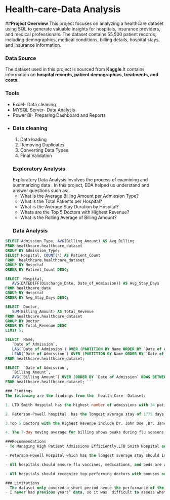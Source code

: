 # Health-care-Data Analysis
##**Project Overview**
This project focuses on analyzing a healthcare dataset using SQL to generate valuable insights for hospitals, insurance providers, and medical professionals. The dataset contains 55,500 patient records, including demographics, medical conditions, billing details, hospital stays, and insurance information.
### Data Source
The dataset used in this project is sourced from **Kaggle**.It contains information on **hospital records, patient demographics, treatments, and costs**.  
### Tools
- Excel- Data cleaning
- MYSQL Server- Data Analysis
- Power BI-  Preparing Dashboard and Reports
- ### Data cleaning
  1. Data loading
  2. Removing Duplicates
  3. Converting  Data Types
  4.  Final Validation
     ### Exploratory Analysis
  Exploratory Data Analysis involves the  process of examining and summarizing data . In this project, EDA helped us understand and answer  questions such as:
  - What is the Average Billing Amount per Admission Type?
  - What is the Total Patients per Hospital?
  - What is the Average Stay Duration by Hospital?
  - Whata are the Top 5 Doctors with Highest Revenue?
  -  What is the Rolling Average of Billing Amount?
   ### Data Analysis
 ``` sql
SELECT Admission_Type, AVG(Billing_Amount) AS Avg_Billing
FROM healthcare.healthcare_dataset 
GROUP BY Admission_Type;
SELECT Hospital, COUNT(*) AS Patient_Count
FROM  healthcare.healthcare_dataset 
GROUP BY Hospital
ORDER BY Patient_Count DESC;

SELECT  Hospital, 
    AVG(DATEDIFF(Discharge_Date, Date_of_Admission)) AS Avg_Stay_Days
FROM healthcare_data
GROUP BY Hospital
ORDER BY Avg_Stay_Days DESC;

SELECT  Doctor, 
    SUM(Billing_Amount) AS Total_Revenue
FROM healthcare.healthcare_dataset 
GROUP BY Doctor
ORDER BY Total_Revenue DESC
LIMIT 5;

SELECT  Name, 
    `Date of Admission`, 
    LAG(`Date of Admission`) OVER (PARTITION BY Name ORDER BY `Date of Admission`) AS Previous_Admission,
    LEAD(`Date of Admission`) OVER (PARTITION BY Name ORDER BY `Date of Admission`) AS Next_Admission
FROM healthcare.healthcare_dataset;
 
SELECT  `Date of Admission`, 
    `Billing Amount`, 
    AVG(`Billing Amount`) OVER (ORDER BY `Date of Admission` ROWS BETWEEN 6 PRECEDING AND CURRENT ROW) AS Moving_Avg
FROM healthcare.healthcare_dataset; ```

### Findings
The following are the findings from the  health-Care -Dataset:

1. LTD Smith Hospital has the highest number of admissions with 34 patients, followed by PLC Smith hospital with 30 patients.

2. Peterson-Powell hospital  has the longest average stay of 1775 days, while 'Cox-Sullivan' hospital has the shortest with 532 days.

3.Top 5 Doctors with the Highest Revenue include Dr. John Doe ,Dr. Jane Smith , Dr. Emily Johnson ,Dr. Kevin Williams and Dr. Mark Davi

4. The 7-day moving average for billing shows peaks during flu seasons and holiday periods, suggesting increased hospital visits.

###Recommendations
- To Managing High Patient Admissions Efficiently,LTD Smith Hospital and PLC Smith Hospital which has the highest admissions should ensure there is adequate staffing, especially during peak admission periods.

- Peterson-Powell Hospital which has the longest average stay should investigate Causes of Extended Stay and conduct audits.

- All hospitals should ensure flu vaccines, medications, and beds are well-stocked before peak seasons.

- All hospitals should recognize top-performing doctors with bonuses or career advancement opportunities.

### Limitations
- The dataset only covered a short period hence the performance of the hosp[itals  may not be fully captured.
- I never had previous years’ data, so it was  difficult to assess whether trends are new or recurring.


    
